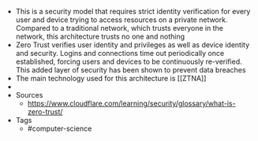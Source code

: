 - This is a security model that requires strict identity verification for every user and device trying to access resources on a private network. Compared to a traditional network, which trusts everyone in the network, this architecture trusts no one and nothing
- Zero Trust verifies user identity and privileges as well as device identity and security. Logins and connections time out periodically once established, forcing users and devices to be continuously re-verified. This added layer of security has been shown to prevent data breaches
- The main technology used for this architecture is [[ZTNA]]
-
- Sources
	- https://www.cloudflare.com/learning/security/glossary/what-is-zero-trust/
- Tags
	- #computer-science